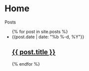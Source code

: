 # Home

Posts
<ul>
  {% for post in site.posts %}
    <li>
      <span>{{post.date | date: "%b %-d, %Y"}}</span>
      <h2>
      	<a href="{{ post.url }}">{{ post.title }}</a>
  	  </h2>
    </li>
  {% endfor %}
</ul>
